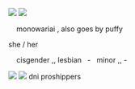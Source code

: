 ![](https://64.media.tumblr.com/71ac74e020b23acc2361a4ce5e25e1c1/baa8eddc8dd4c72a-21/s640x960/f8a5c427d851fe055920b98a6049f4964d7b77cd.pnj)
![](https://64.media.tumblr.com/d03a8033764cfeb0fed13fa921777264/baa8eddc8dd4c72a-e9/s1280x1920/52fff1795b0a79fbfc582371bf4e39dd22ac57f8.pnj)

‎ ‎ ‎ ‎ monowariai , also goes by puffy ‎ ‎ 

‎she / her ‎ ‎ ‎ ‎ 

‎ ‎ ‎ ‎ cisgender ,, lesbian ‎ ‎ - ‎ ‎ minor ,, - [](https://64.media.tumblr.com/8a9b76f25c04d9343799520a0688b571/fe8a1feda10d65ba-8c/s75x75_c1/4031f7e2c0bc928905e9c914d11b509c0b1fd139.gifv)

![](https://64.media.tumblr.com/324a17dffd38e84b2b2d4eed9660859b/baa8eddc8dd4c72a-03/s400x600/75c41338844dd35c7738ff975df34c94911e9a5f.pnj)
![](https://64.media.tumblr.com/f8f20ce18041eea05cc2c61d9127ef1b/4c06657e0c6018ff-3c/s400x600/5a4bde5f9fb5c59668e0de1667e2c4e834e452ec.gifv)
‎ ‎dni proshippers 

<!--
**Monowariai/Monowariai** is a ✨ _special_ ✨ repository because its `README.md` (this file) appears on your GitHub profile.

Here are some ideas to get you started:

- 🔭 I’m currently working on ...
- 🌱 I’m currently learning ...
- 👯 I’m looking to collaborate on ...
- 🤔 I’m looking for help with ...
- 💬 Ask me about ...
- 📫 How to reach me: ...
- 😄 Pronouns: ...
- ⚡ Fun fact: ...
-->
